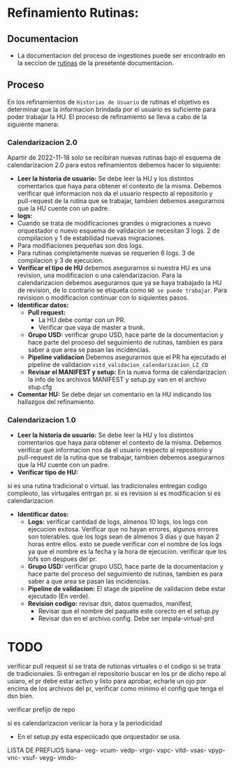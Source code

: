 # Refinamiento Rutinas:

## Documentacion
- La documentacion del proceso de ingestiones puede ser encontrado en la seccion de [rutinas](../rutinas/README.md) de la presetente documentacion.

## Proceso
En los refinamientos de `Historias de Usuario` de rutinas el objetivo es determinar que la informacion brindada por el usuario es suficiente para poder trabajar la HU. El proceso de refinamiento se lleva a cabo de la siguiente manera:

### Calendarizacion 2.0
Apartir de 2022-11-18 solo se recibiran nuevas rutinas bajo el esquema de calendarizacion 2.0 para estos refinamientos debemos hacer lo siquiente:

- **Leer la historia de usuario:** Se debe leer la HU y los distintos comentarios que haya para obtener el contexto de la misma. Debemos verificar qué informacion nos da el usuario respecto al repositorio y pull-request de la rutina que se trabajar, tambien debemos asegurarnos que la HU cuente con un padre.
- **logs:** 
 - Cuando se trata de modificaciones grandes o migraciones a nuevo orquestador o nuevo esquema de validacion se necesitan 3 logs. 2 de compilacion y 1 de estabilidad nuevas migraciones.
 - Para modifiaciones pequeñas son dos logs.
 - Para rutinas completamente nuevas se requerien 6 logs. 3 de compilacion y 3 de ejecucion.
- **Verificar el tipo de HU**
debemos asegurarnos si nuestra HU es una revision, una modificacion o una calendarizacion. Para la calendarizacion debemos asegurarnos que ya se haya trabajado la HU de revision, de lo contrario se etiqueta como `NO se puede trabajar`. Para revisioon o modificacion continuar con lo siquientes pasos.
- **Identificar datos:**
    - **Pull request:**
        - La HU debe contar con un PR.
        - Verificar que vaya de master a trunk.
    - **Grupo USD:** verificar grupo USD, hace parte de la documentacion y hace parte del proceso del seguimiento de rutinas, tambien es para saber a que area se pasan las incidencias.
    - **Pipeline validacion** Debemos asegurarnos que el PR ha ejecutado el pipeline de validacion `vitd_validacion_calendarizacion_LZ_CD`
    - **Revisar el MANIFEST y setup:** En la nueva forma de calendarizacion la info de los archivos MANIFEST y setup.py van en el archivo stup.cfg
- **Comentar HU:** Se debe dejar un comentario en la HU indicando los hallazgos del refinamiento.


### Calendarizacion 1.0

- **Leer la historia de usuario:** Se debe leer la HU y los distintos comentarios que haya para obtener el contexto de la misma. Debemos verificar qué informacion nos da el usuario respecto al repositorio y pull-request de la rutina que se trabajar, tambien debemos asegurarnos que la HU cuente con un padre.
- **Verificar tipo de HU:**

si es una rutina tradicional o virtual. las tradicionales entregan codigo compleoto, las virtuqales entrgan pr. 
si es revision
si es modificacion
si es calendarizacion


- **Identificar datos:**
    - **Logs:** verificar cantidad de logs, almenos 10 logs, los logs con ejecucion exitosa. Verificar que no hayan errores, algunos errores son tolerables. que los logs sean de almenos 3 dias y que hayan 2 horas entre ellos. esto se puede verificar con el nombre de los logs ya que el nombre es la fecha y la hora de ejecucion. verificar que los lofs son despues del pr.
    - **Grupo USD:** verificar grupo USD, hace parte de la documentacion y hace parte del proceso del seguimiento de rutinas, tambien es para saber a que area se pasan las incidencias.
    - **Pipeline de validacion:** El stage de pipeline de validacion debe estar ejecutado (En verde).
    - **Revision codigo:** revisar dsn, datos quemados, manifest, 
        - Revisar que el nombre del paquete este corecto en el setup.py
        - Revisar dsn en el archivo config. Debe ser impala-virtual-prd


# TODO

verificar pull request si se trata de rutionas virtuales o el codigo si se trata de tradicionales.
Si entregan el repositorio buscar en los pr de  dicho repo al usiaro, el pr debe estar activo y listo para aprobar, echarle un ojo por encima de los archivos del pr, verificar como minimo el config que tenga el dsn bien.

verificar prefijo de repo



si es calendarizacion veriicar la hora y la periodicidad
- En el setup.py esta especiicado que orquestador se usa.



LISTA DE PREFIJOS
bana-
veg-
vcum-
vedp-
vrgo-
vspc-
vitd-
vsas-
vpyp-
vnc-
vsuf-
veyg-
vmdo-